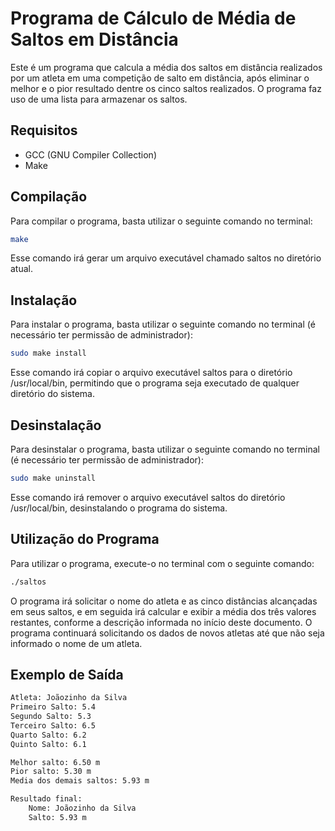 # Programa de Cálculo de Média de Saltos em Distância
Este é um programa que calcula a média dos saltos em distância realizados por um atleta em uma competição de salto em distância, após eliminar o melhor e o pior resultado dentre os cinco saltos realizados. O programa faz uso de uma lista para armazenar os saltos.

## Requisitos
- GCC (GNU Compiler Collection)
- Make


## Compilação
Para compilar o programa, basta utilizar o seguinte comando no terminal:

``` bash
make
```
Esse comando irá gerar um arquivo executável chamado saltos no diretório atual.

## Instalação
Para instalar o programa, basta utilizar o seguinte comando no terminal (é necessário ter permissão de administrador):

``` bash
sudo make install
```

Esse comando irá copiar o arquivo executável saltos para o diretório /usr/local/bin, permitindo que o programa seja executado de qualquer diretório do sistema.

## Desinstalação
Para desinstalar o programa, basta utilizar o seguinte comando no terminal (é necessário ter permissão de administrador):

``` bash
sudo make uninstall
```
Esse comando irá remover o arquivo executável saltos do diretório /usr/local/bin, desinstalando o programa do sistema.

## Utilização do Programa
Para utilizar o programa, execute-o no terminal com o seguinte comando:

``` bash
./saltos
```
O programa irá solicitar o nome do atleta e as cinco distâncias alcançadas em seus saltos, e em seguida irá calcular e exibir a média dos três valores restantes, conforme a descrição informada no início deste documento. O programa continuará solicitando os dados de novos atletas até que não seja informado o nome de um atleta.

## Exemplo de Saída
``` bash
Atleta: Joãozinho da Silva
Primeiro Salto: 5.4
Segundo Salto: 5.3
Terceiro Salto: 6.5
Quarto Salto: 6.2
Quinto Salto: 6.1

Melhor salto: 6.50 m
Pior salto: 5.30 m
Media dos demais saltos: 5.93 m

Resultado final:
    Nome: Joãozinho da Silva
    Salto: 5.93 m
```